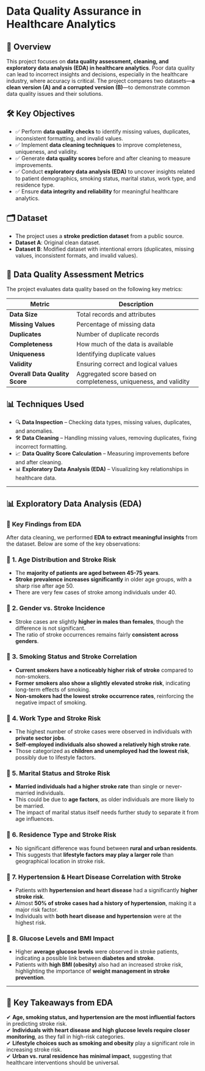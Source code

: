 # **Data Quality Assurance in Healthcare Analytics**

## 📌 Overview
This project focuses on **data quality assessment, cleaning, and exploratory data analysis (EDA) in healthcare analytics**. Poor data quality can lead to incorrect insights and decisions, especially in the healthcare industry, where accuracy is critical. The project compares two datasets—**a clean version (A) and a corrupted version (B)**—to demonstrate common data quality issues and their solutions.

## 🛠 Key Objectives
- ✅ Perform **data quality checks** to identify missing values, duplicates, inconsistent formatting, and invalid values.  
- ✅ Implement **data cleaning techniques** to improve completeness, uniqueness, and validity.  
- ✅ Generate **data quality scores** before and after cleaning to measure improvements.  
- ✅ Conduct **exploratory data analysis (EDA)** to uncover insights related to patient demographics, smoking status, marital status, work type, and residence type.  
- ✅ Ensure **data integrity and reliability** for meaningful healthcare analytics.  

## 🗂 Dataset
- The project uses a **stroke prediction dataset** from a public source.  
- **Dataset A**: Original clean dataset.  
- **Dataset B**: Modified dataset with intentional errors (duplicates, missing values, inconsistent formats, and invalid values).  

## 📝 Data Quality Assessment Metrics
The project evaluates data quality based on the following key metrics:  

| **Metric**            | **Description**  |
|----------------------|----------------|
| **Data Size**       | Total records and attributes |
| **Missing Values**  | Percentage of missing data |
| **Duplicates**      | Number of duplicate records |
| **Completeness**    | How much of the data is available |
| **Uniqueness**      | Identifying duplicate values |
| **Validity**        | Ensuring correct and logical values |
| **Overall Data Quality Score** | Aggregated score based on completeness, uniqueness, and validity |

## 📊 Techniques Used
- 🔍 **Data Inspection** – Checking data types, missing values, duplicates, and anomalies.  
- 🛠 **Data Cleaning** – Handling missing values, removing duplicates, fixing incorrect formatting.  
- 📈 **Data Quality Score Calculation** – Measuring improvements before and after cleaning.  
- 📊 **Exploratory Data Analysis (EDA)** – Visualizing key relationships in healthcare data.  

---

## 📊 **Exploratory Data Analysis (EDA)**
### 🔎 **Key Findings from EDA**
After data cleaning, we performed **EDA to extract meaningful insights** from the dataset. Below are some of the key observations:

### 📌 **1. Age Distribution and Stroke Risk**
- The **majority of patients are aged between 45-75 years**.
- **Stroke prevalence increases significantly** in older age groups, with a sharp rise after age 50.
- There are very few cases of stroke among individuals under 40.

### 📌 **2. Gender vs. Stroke Incidence**
- Stroke cases are slightly **higher in males than females**, though the difference is not significant.
- The ratio of stroke occurrences remains fairly **consistent across genders**.

### 📌 **3. Smoking Status and Stroke Correlation**
- **Current smokers have a noticeably higher risk of stroke** compared to non-smokers.
- **Former smokers also show a slightly elevated stroke risk**, indicating long-term effects of smoking.
- **Non-smokers had the lowest stroke occurrence rates**, reinforcing the negative impact of smoking.

### 📌 **4. Work Type and Stroke Risk**
- The highest number of stroke cases were observed in individuals with **private sector jobs**.
- **Self-employed individuals also showed a relatively high stroke rate**.
- Those categorized as **children and unemployed had the lowest risk**, possibly due to lifestyle factors.

### 📌 **5. Marital Status and Stroke Risk**
- **Married individuals had a higher stroke rate** than single or never-married individuals.
- This could be due to **age factors**, as older individuals are more likely to be married.
- The impact of marital status itself needs further study to separate it from age influences.

### 📌 **6. Residence Type and Stroke Risk**
- No significant difference was found between **rural and urban residents**.
- This suggests that **lifestyle factors may play a larger role** than geographical location in stroke risk.

### 📌 **7. Hypertension & Heart Disease Correlation with Stroke**
- Patients with **hypertension and heart disease** had a significantly **higher stroke risk**.
- Almost **50% of stroke cases had a history of hypertension**, making it a major risk factor.
- Individuals with **both heart disease and hypertension** were at the highest risk.

### 📌 **8. Glucose Levels and BMI Impact**
- Higher **average glucose levels** were observed in stroke patients, indicating a possible link between **diabetes and stroke**.
- Patients with **high BMI (obesity)** also had an increased stroke risk, highlighting the importance of **weight management in stroke prevention**.

---

## 📌 **Key Takeaways from EDA**
✔ **Age, smoking status, and hypertension are the most influential factors** in predicting stroke risk.  
✔ **Individuals with heart disease and high glucose levels require closer monitoring**, as they fall in high-risk categories.  
✔ **Lifestyle choices such as smoking and obesity** play a significant role in increasing stroke risk.  
✔ **Urban vs. rural residence has minimal impact**, suggesting that healthcare interventions should be universal.  
